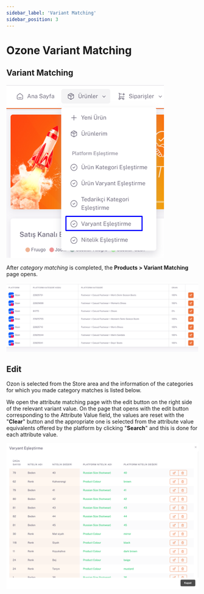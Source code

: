 ```yaml
---
sidebar_label: 'Variant Matching'
sidebar_position: 3
---
```


# Ozone Variant Matching

## Variant Matching

![OzonQualification](../ozon/img/OzonVariantMatch.png)

After *category matching* is completed, the **Products > Variant Matching** page opens.

![OzonQualificationView](../ozon/img/OzonVariantMatchView.png)

## Edit
Ozon is selected from the Store area and the information of the categories for which you made category matches is listed below.

We open the attribute matching page with the edit button on the right side of the relevant variant value. On the page that opens with the edit button corresponding to the Attribute Value field, the values are reset with the "**Clear**" button and the appropriate one is selected from the attribute value equivalents offered by the platform by clicking "**Search**" and this is done for each attribute value.

![OzonQualificationViewSearch](../ozon/img/OzonVariantMatchViewSearch.png)